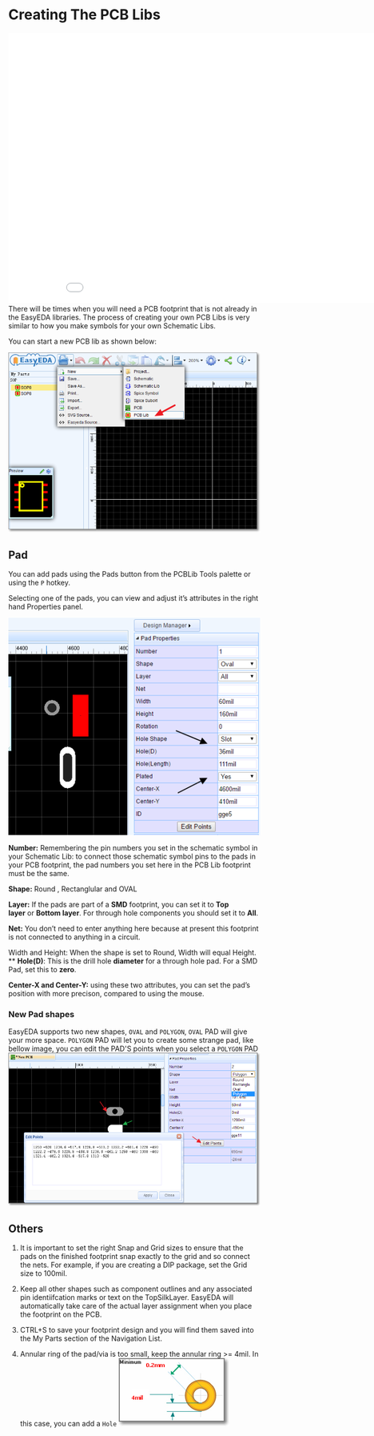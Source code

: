 
# Creating The PCB Libs

<iframe width="920" height="540" src="//www.youtube.com/embed/-SDbxVLjhNk" frameborder="0" allowfullscreen></iframe>
There will be times when you will need a PCB footprint that is not already in the EasyEDA libraries. The process of creating your own PCB Libs is very similar to how you make symbols for your own Schematic Libs.

You can start a new PCB lib as shown below:

![](images/image131.png)

## Pad 

You can add pads using the Pads button from the PCBLib Tools palette or using the `P` hotkey.

Selecting one of the pads, you can view and adjust it’s attributes in the right hand Properties panel.

![](images/image51.png)

**Number:** Remembering the pin numbers you set in the schematic symbol in your Schematic Lib: to connect those schematic symbol pins to the pads in your PCB footprint, the pad numbers you set here in the PCB Lib footprint must be the same.

**Shape:** Round , Rectanglular and  OVAL

**Layer:** If the pads are part of a **SMD** footprint, you can set it to **Top layer** or **Bottom layer**. For through hole components you should set it to **All**.

**Net:** You don’t need to enter anything here because at present this footprint is not connected to anything in a circuit.

Width and Height: When the shape is set to Round, Width will equal Height.
**
**Hole(D)**:  This is the drill hole **diameter** for a through hole pad. For a SMD Pad, set this to **zero**.

**Center-X and Center-Y:** using these two attributes, you can set the pad’s position with more precison, compared to using the mouse.
 
### New Pad shapes
EasyEDA supports two new shapes, `OVAL` and `POLYGON`, `OVAL` PAD will give your more space. `POLYGON` PAD will let you to create some strange pad, like bellow image, you can edit the PAD'S points when you select a `POLYGON` PAD
![](./images/New-PAD-SHAPE.png) 
## Others 

1.  It is important to set the right Snap and Grid sizes to ensure that the pads on the finished footprint snap exactly to the grid and so connect the nets. For example, if you are creating a DIP package, set the Grid size to 100mil.

2.  Keep all other shapes such as component outlines and any associated pin identiifcation marks or text on the TopSilkLayer. EasyEDA will automatically take care of the actual layer assignment when you place the footprint on the PCB.

3.  CTRL+S to save your footprint design and you will find them saved into the My Parts section of the Navigation List. 

4.  Annular ring of the pad/via is too small, keep the annular ring >= 4mil. In this case, you can add a `Hole`
![](images/ring.png)